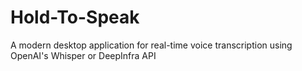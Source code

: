 # Hold-To-Speak
A modern desktop application for real-time voice transcription using OpenAI's Whisper or DeepInfra API
